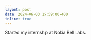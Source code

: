 ```yaml
---
layout: post
date: 2024-06-03 15:59:00-400 
inline: true
---
```


Started my internship at Nokia Bell Labs.
